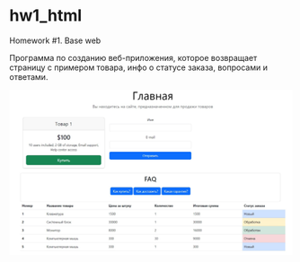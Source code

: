 # hw1_html

Homework #1. Base web

Программа по созданию веб-приложения, которое возвращает страницу с примером товара, инфо о статусе заказа, вопросами и
ответами.

![Пример страницы](/1.jpg)
